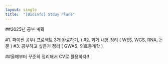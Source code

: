 ```yaml
---
layout: single
title:  "[Bioinfo] Stduy Plane"
---
```


##2025년 공부 계획

#1. 파이썬 공부( 프로젝트 3개 완료하기, )
#2. 과거 내용 정리 ( WES, WGS, RNA, 논문 )
#3. 공부하고 싶은거 정리 ( GWAS, 의료통계학 )

##올해부터 꾸준히 정리해서 CV로 활용하자!!


